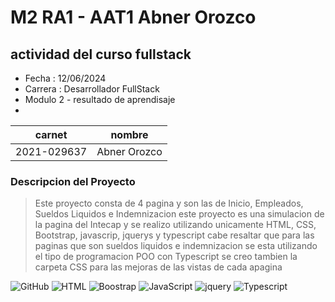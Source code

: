 # M2 RA1 - AAT1 Abner Orozco
## actividad del curso fullstack

- Fecha : 12/06/2024        
- Carrera : Desarrollador FullStack
- Modulo 2 - resultado de aprendisaje 
- 

|carnet|nombre|
|------|------|
|2021-029637|Abner Orozco|

### Descripcion del Proyecto

> Este proyecto consta de 4 pagina y son las de
> Inicio, Empleados, Sueldos Liquidos e Indemnizacion
> este proyecto es una simulacion de la pagina
> del Intecap y se realizo utilizando unicamente
> HTML, CSS, Bootstrap, javascrip, jquerys y typescript 
> cabe resaltar que para las paginas que son sueldos
> liquidos e indemnizacion se esta utilizando el tipo de
> programacion POO con Typescript se creo tambien la carpeta
> CSS para las mejoras de las vistas de cada apagina 


![GitHub](https://img.shields.io/badge/GitHub-181717?style=flat&logo=github&logoColor=white)&nbsp;![HTML](https://img.shields.io/badge/-HTML-2a0505?style=flat&logo=HTML5)&nbsp;![Boostrap](https://img.shields.io/badge/Bootstrap-black%20?logo=bootstrap)&nbsp;![JavaScript](https://img.shields.io/badge/-JavaScript-2a0505?style=flat&logo=javascript)&nbsp;![jquery](https://img.shields.io/badge/jQuery-0769AD?style=flat&logo=jquery&logoColor=white)&nbsp;![Typescript](https://img.shields.io/badge/TypeScript-3178C6?style=flat&logo=typescript&logoColor=white)&nbsp;